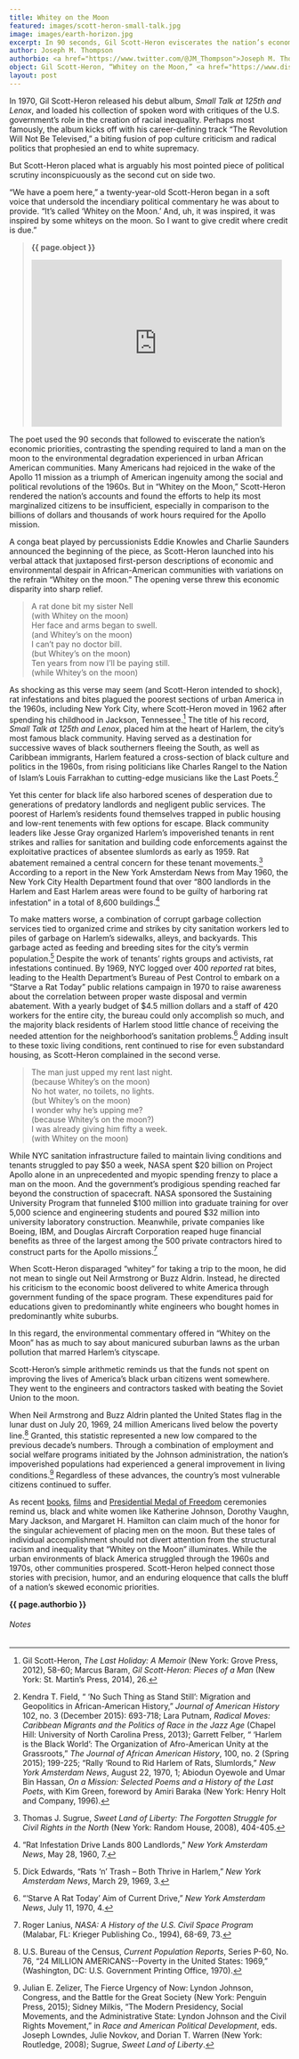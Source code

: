 ```yaml
---
title: Whitey on the Moon
featured: images/scott-heron-small-talk.jpg
image: images/earth-horizon.jpg
excerpt: In 90 seconds, Gil Scott-Heron eviscerates the nation’s economic priorities, contrasting the spending to put a man on the moon to the environmental degradation experienced in urban African-American communities.
author: Joseph M. Thompson
authorbio: <a href="https://www.twitter.com/@JM_Thompson">Joseph M. Thompson</a> is a doctoral candidate in the University of Virginia’s Corcoran Department of History. His dissertation, “Sounding Southern&#58; Music, Militarism, and the Making of the Sunbelt,” uses popular music to examine the cultural impact of the military-industrial complex on the shifting meanings of race, region, and citizenship since the 1950s.
object: Gil Scott-Heron, “Whitey on the Moon,” <a href="https://www.discogs.com/Gil-Scott-Heron-Small-Talk-At-125th-And-Lenox/release/11402893">Small Talk at 125th and Lenox</a>, Flying Dutchman Records, Stereo FDS-131, 1970, 33 1/3 rpm.
layout: post
---
```


In 1970, Gil Scott-Heron released his debut album, *Small Talk at 125th and Lenox*, and loaded his collection of spoken word with critiques of the U.S. government’s role in the creation of racial inequality. Perhaps most famously, the album kicks off with his career-defining track “The Revolution Will Not Be Televised,” a biting fusion of pop culture criticism and radical politics that prophesied an end to white supremacy.

But Scott-Heron placed what is arguably his most pointed piece of political scrutiny inconspicuously as the second cut on side two.

“We have a poem here,” a twenty-year-old Scott-Heron began in a soft voice that undersold the incendiary political commentary he was about to provide. “It’s called ‘Whitey on the Moon.’ And, uh, it was inspired, it was inspired by some whiteys on the moon. So I want to give credit where credit is due.”

>**{{ page.object }}**
><iframe width="450" height="300" src="https://www.youtube.com/embed/goh2x_G0ct4" frameborder="0" allowfullscreen></iframe>

The poet used the 90 seconds that followed to eviscerate the nation’s economic priorities, contrasting the spending required to land a man on the moon to the environmental degradation experienced in urban African American communities. Many Americans had rejoiced in the wake of the Apollo 11 mission as a triumph of American ingenuity among the social and political revolutions of the 1960s. But in “Whitey on the Moon,” Scott-Heron rendered the nation’s accounts and found the efforts to help its most marginalized citizens to be insufficient, especially in comparison to the billions of dollars and thousands of work hours required for the Apollo mission.

A conga beat played by percussionists Eddie Knowles and Charlie Saunders announced the beginning of the piece, as Scott-Heron launched into his verbal attack that juxtaposed first-person descriptions of economic and environmental despair in African-American communities with variations on the refrain “Whitey on the moon.” The opening verse threw this economic disparity into sharp relief.

>A rat done bit my sister Nell<br>
>(with Whitey on the moon)<br>
>Her face and arms began to swell.<br>
>(and Whitey’s on the moon)<br>
>I can’t pay no doctor bill.<br>
>(but Whitey’s on the moon)<br>
>Ten years from now I’ll be paying still.<br>
>(while Whitey’s on the moon)<br>

As shocking as this verse may seem (and Scott-Heron intended to shock), rat infestations and bites plagued the poorest sections of urban America in the 1960s, including New York City, where Scott-Heron moved in 1962 after spending his childhood in Jackson, Tennessee.[^43d4] The title of his record, *Small Talk at 125th and Lenox*, placed him at the heart of Harlem, the city’s most famous black community. Having served as a destination for successive waves of black southerners fleeing the South, as well as Caribbean immigrants, Harlem featured a cross-section of black culture and politics in the 1960s, from rising politicians like Charles Rangel to the Nation of Islam’s Louis Farrakhan to cutting-edge musicians like the Last Poets.[^283a]

Yet this center for black life also harbored scenes of desperation due to generations of predatory landlords and negligent public services. The poorest of Harlem’s residents found themselves trapped in public housing and low-rent tenements with few options for escape. Black community leaders like Jesse Gray organized Harlem’s impoverished tenants in rent strikes and rallies for sanitation and building code enforcements against the exploitative practices of absentee slumlords as early as 1959. Rat abatement remained a central concern for these tenant movements.[^65bc] According to a report in the New York Amsterdam News from May 1960, the New York City Health Department found that over “800 landlords in the Harlem and East Harlem areas were found to be guilty of harboring rat infestation” in a total of 8,600 buildings.[^1fc9]

To make matters worse, a combination of corrupt garbage collection services tied to organized crime and strikes by city sanitation workers led to piles of garbage on Harlem’s sidewalks, alleys, and backyards. This garbage acted as feeding and breeding sites for the city’s vermin population.[^7fc7] Despite the work of tenants’ rights groups and activists, rat infestations continued. By 1969, NYC logged over 400 *reported* rat bites, leading to the Health Department’s Bureau of Pest Control to embark on a “Starve a Rat Today” public relations campaign in 1970 to raise awareness about the correlation between proper waste disposal and vermin abatement. With a yearly budget of $4.5 million dollars and a staff of 420 workers for the entire city, the bureau could only accomplish so much, and the majority black residents of Harlem stood little chance of receiving the needed attention for the neighborhood’s sanitation problems.[^4e50] Adding insult to these toxic living conditions, rent continued to rise for even substandard housing, as Scott-Heron complained in the second verse.

>The man just upped my rent last night.<br>
>(because Whitey’s on the moon)<br>
>No hot water, no toilets, no lights.<br>
>(but Whitey’s on the moon)<br>
>I wonder why he’s upping me?<br>
>(because Whitey’s on the moon?)<br>
>I was already giving him fifty a week.<br>
>(with Whitey on the moon)<br>

While NYC sanitation infrastructure failed to maintain living conditions and tenants struggled to pay $50 a week, NASA spent $20 billion on Project Apollo alone in an unprecedented and myopic spending frenzy to place a man on the moon. And the government’s prodigious spending reached far beyond the construction of spacecraft. NASA sponsored the Sustaining University Program that funneled $100 million into graduate training for over 5,000 science and engineering students and poured $32 million into university laboratory construction. Meanwhile, private companies like Boeing, IBM, and Douglas Aircraft Corporation reaped huge financial benefits as three of the largest among the 500 private contractors hired to construct parts for the Apollo missions.[^6e5e]

When Scott-Heron disparaged “whitey” for taking a trip to the moon, he did not mean to single out Neil Armstrong or Buzz Aldrin. Instead, he directed his criticism to the economic boost delivered to white America through government funding of the space program. These expenditures paid for educations given to predominantly white engineers who bought homes in predominantly white suburbs.

In this regard, the environmental commentary offered in “Whitey on the Moon” has as much to say about manicured suburban lawns as the urban pollution that marred Harlem’s cityscape.

Scott-Heron’s simple arithmetic reminds us that the funds not spent on improving the lives of America’s black urban citizens went somewhere. They went to the engineers and contractors tasked with beating the Soviet Union to the moon.

When Neil Armstrong and Buzz Aldrin planted the United States flag in the lunar dust on July 20, 1969, 24 million Americans lived below the poverty line.[^baab] Granted, this statistic represented a new low compared to the previous decade’s numbers. Through a combination of employment and social welfare programs initiated by the Johnson administration, the nation’s impoverished populations had experienced a general improvement in living conditions.[^73ad] Regardless of these advances, the country’s most vulnerable citizens continued to suffer.

As recent [books](http://margotleeshetterly.com/hidden-figures-nasas-african-american-computers/), [films](http://www.foxmovies.com/movies/hidden-figures) and [Presidential Medal of Freedom](https://www.whitehouse.gov/blog/2016/11/22/celebrating-presidential-medal-freedom-winners-science-and-tech-garwin-hopper-and) ceremonies remind us, black and white women like Katherine Johnson, Dorothy Vaughn, Mary Jackson, and Margaret H. Hamilton can claim much of the honor for the singular achievement of placing men on the moon. But these tales of individual accomplishment should not divert attention from the structural racism and inequality that “Whitey on the Moon” illuminates. While the urban environments of black America struggled through the 1960s and 1970s, other communities prospered. Scott-Heron helped connect those stories with precision, humor, and an enduring eloquence that calls the bluff of a nation’s skewed economic priorities.

**{{ page.authorbio }}**
###### Notes

[^43d4]: Gil Scott-Heron, *The Last Holiday: A Memoir* (New York: Grove Press, 2012), 58-60; Marcus Baram, *Gil Scott-Heron: Pieces of a Man* (New York: St. Martin’s Press, 2014), 26.
[^283a]: Kendra T. Field, “ ‘No Such Thing as Stand Still’: Migration and Geopolitics in African-American History,” *Journal of American History* 102, no. 3 (December 2015): 693-718; Lara Putnam, *Radical Moves: Caribbean Migrants and the Politics of Race in the Jazz Age* (Chapel Hill: University of North Carolina Press, 2013); Garrett Felber, “ ‘Harlem is the Black World’: The Organization of Afro-American Unity at the Grassroots,” *The Journal of African American History*, 100, no. 2 (Spring 2015); 199-225; “Rally ‘Round to Rid Harlem of Rats, Slumlords,” *New York Amsterdam News*, August 22, 1970, 1; Abiodun Oyewole and Umar Bin Hassan, *On a Mission: Selected Poems and a History of the Last Poets*, with Kim Green, foreword by Amiri Baraka (New York: Henry Holt and Company, 1996).
[^65bc]: Thomas J. Sugrue, *Sweet Land of Liberty: The Forgotten Struggle for Civil Rights in the North* (New York: Random House, 2008), 404-405.
[^1fc9]: “Rat Infestation Drive Lands 800 Landlords,” *New York Amsterdam News*, May 28, 1960, 7.
[^7fc7]: Dick Edwards, “Rats ‘n’ Trash – Both Thrive in Harlem,” *New York Amsterdam News*, March 29, 1969, 3.
[^4e50]: “‘Starve A Rat Today’ Aim of Current Drive,” *New York Amsterdam News*, July 11, 1970, 4.
[^6e5e]: Roger Lanius, *NASA: A History of the U.S. Civil Space Program* (Malabar, FL: Krieger Publishing Co., 1994), 68-69, 73.
[^baab]: U.S. Bureau of the Census, *Current Population Reports*, Series P-60, No. 76, “24 MILLION AMERICANS--Poverty in the United States: 1969,” (Washington, DC: U.S. Government Printing Office, 1970).
[^73ad]: Julian E. Zelizer, The Fierce Urgency of Now: Lyndon Johnson, Congress, and the Battle for the Great Society (New York: Penguin Press, 2015); Sidney Milkis, “The Modern Presidency, Social Movements, and the Administrative State: Lyndon Johnson and the Civil Rights Movement,” in *Race and American Political Development*, eds. Joseph Lowndes, Julie Novkov, and Dorian T. Warren (New York: Routledge, 2008); Sugrue, *Sweet Land of Liberty*.

